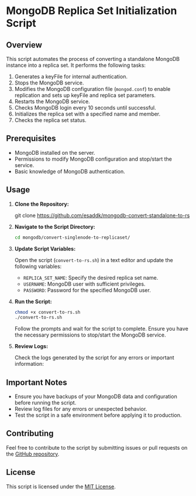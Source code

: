 # MongoDB Replica Set Initialization Script

## Overview

This script automates the process of converting a standalone MongoDB instance into a replica set. It performs the following tasks:

1. Generates a keyFile for internal authentication.
2. Stops the MongoDB service.
3. Modifies the MongoDB configuration file (`mongod.conf`) to enable replication and sets up keyFile and replica set parameters.
4. Restarts the MongoDB service.
5. Checks MongoDB login every 10 seconds until successful.
6. Initializes the replica set with a specified name and member.
7. Checks the replica set status.

## Prerequisites

- MongoDB installed on the server.
- Permissions to modify MongoDB configuration and stop/start the service.
- Basic knowledge of MongoDB authentication.

## Usage

1. **Clone the Repository:**

   git clone https://github.com/esaddk/mongodb-convert-standalone-to-rs
   

2. **Navigate to the Script Directory:**

   ```bash
   cd mongodb/convert-singlenode-to-replicaset/
   ```

3. **Update Script Variables:**

   Open the script (`convert-to-rs.sh`) in a text editor and update the following variables:
   - `REPLICA_SET_NAME`: Specify the desired replica set name.
   - `USERNAME`: MongoDB user with sufficient privileges.
   - `PASSWORD`: Password for the specified MongoDB user.

4. **Run the Script:**

   ```bash
   chmod +x convert-to-rs.sh
   ./convert-to-rs.sh
   ```

   Follow the prompts and wait for the script to complete. Ensure you have the necessary permissions to stop/start the MongoDB service.

5. **Review Logs:**

   Check the logs generated by the script for any errors or important information:


## Important Notes

- Ensure you have backups of your MongoDB data and configuration before running the script.
- Review log files for any errors or unexpected behavior.
- Test the script in a safe environment before applying it to production.

## Contributing

Feel free to contribute to the script by submitting issues or pull requests on the [GitHub repository](https://github.com/esaddk/database-tools.git).

## License

This script is licensed under the [MIT License](LICENSE).
